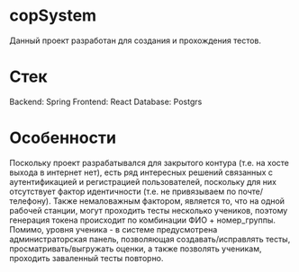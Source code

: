 # copSystem
Данный проект разработан для создания и прохождения тестов.



# Стек

Backend: Spring
Frontend: React
Database: Postgrs

# Особенности

Поскольку проект разрабатывался для закрытого контура (т.е. на хосте выхода в интернет нет), есть ряд интересных решений связанных с аутентификацией и регистрацией пользователей, поскольку для них отсутствует фактор идентичности (т.е. не привязываем по почте/телефону). Также немаловажным фактором, является то, что на одной рабочей станции, могут проходить тесты несколько учеников, поэтому генерация токена происходит по комбинации ФИО + номер_группы. Помимо, уровня ученика - в системе предусмотрена администраторская панель, позволяющая создавать/исправлять тесты, просматривать/выгружать оценки, а также позволять ученикам, проходить заваленный тесты повторно.
